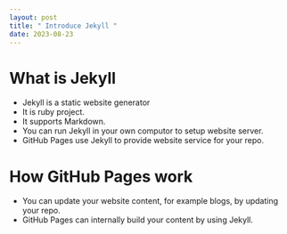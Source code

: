 ```yaml
---
layout: post
title: " Introduce Jekyll "
date: 2023-08-23
---
```


# What is Jekyll

- Jekyll is a static website generator
- It is ruby project.
- It supports Markdown.
- You can run Jekyll in your own computor to setup website server.
- GitHub Pages use Jekyll to provide website service for your repo.

# How GitHub Pages work

- You can update your website content, for example blogs, by updating your repo.
- GitHub Pages can internally build your content by using Jekyll.
